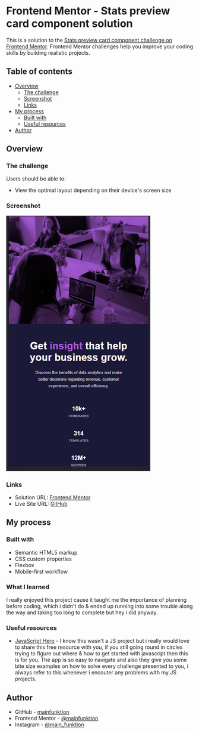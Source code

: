 # Frontend Mentor - Stats preview card component solution

This is a solution to the [Stats preview card component challenge on Frontend Mentor](https://www.frontendmentor.io/challenges/stats-preview-card-component-8JqbgoU62). Frontend Mentor challenges help you improve your coding skills by building realistic projects.

## Table of contents

- [Overview](#overview)
  - [The challenge](#the-challenge)
  - [Screenshot](#screenshot)
  - [Links](#links)
- [My process](#my-process)
  - [Built with](#built-with)
  - [Useful resources](#useful-resources)
- [Author](#author)

## Overview

### The challenge

Users should be able to:

- View the optimal layout depending on their device's screen size

### Screenshot

![Preview](./images/preview.png)

### Links

- Solution URL: [Frontend Mentor](https://www.frontendmentor.io/solutions/statspreviewcomponentcard-ZTGZnV1Nj)
- Live Site URL: [GitHub](https://mainfunktion.github.io/stats-preview-component-card/)

## My process

### Built with

- Semantic HTML5 markup
- CSS custom properties
- Flexbox
- Mobile-first workflow

### What I learned
I really enjoyed this project cause it taught me the importance of planning before coding, which i didn't do & ended up running into some trouble along the way and taking too long to complete but hey i did anyway.

### Useful resources

- [JavaScript Hero](https://www.jshero.net/en/home.html) - I know this wasn't a JS project but i really would love to share this free resource with you, if you still going round in circles trying to figure out where & how to get started with javascript then this is for you. The app is so easy to navigate and also they give you some bite size examples on how to solve every challenge presented to you, i always refer to this whenever i encouter any problems with my JS projects.

## Author

- GitHub - [mainfunktion](https://github.com/mainfunktion)
- Frontend Mentor - [@mainfunktion](https://www.frontendmentor.io/profile/mainfunktion)
- Instagram - [@main_funktion](https://www.instagram.com/main_funktion)
